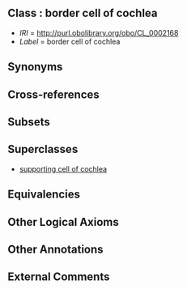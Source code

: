 
## Class : border cell of cochlea

 * *IRI* = http://purl.obolibrary.org/obo/CL_0002168
 * *Label* = border cell of cochlea

## Synonyms


## Cross-references


## Subsets


## Superclasses

 * [supporting cell of cochlea](../../CL/15/CL_0002315.md)

## Equivalencies


## Other Logical Axioms


## Other Annotations


## External Comments

